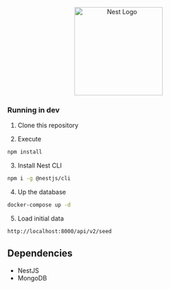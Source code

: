 <p align="center">
  <a href="http://nestjs.com/" target="blank"><img src="https://nestjs.com/img/logo-small.svg" width="200" alt="Nest Logo" /></a>
</p>

[circleci-image]: https://img.shields.io/circleci/build/github/nestjs/nest/master?token=abc123def456
[circleci-url]: https://circleci.com/gh/nestjs/nest

### Running in dev
1. Clone this repository

2. Execute
```bash
npm install
```
3. Install Nest CLI
```bash
npm i -g @nestjs/cli
```
4. Up the database
```bash
docker-compose up -d
```
5. Load initial data
```bash
http://localhost:8000/api/v2/seed
```


## Dependencies
* NestJS
* MongoDB